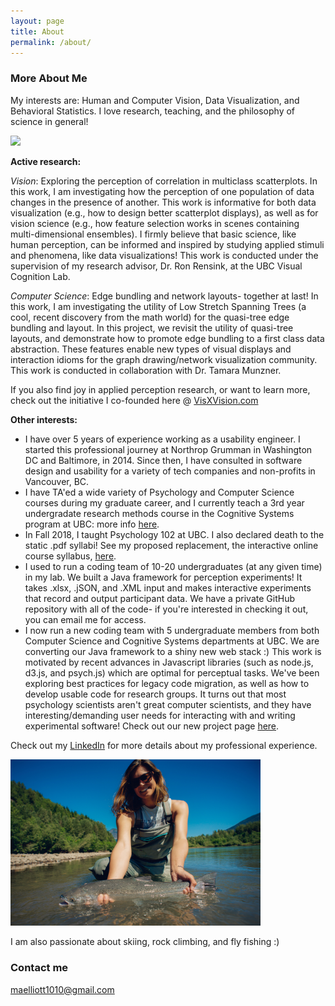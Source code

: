 ```yaml
---
layout: page
title: About
permalink: /about/
---
```


### More About Me

My interests are: Human and Computer Vision, Data Visualization, and Behavioral Statistics. 
I love research, teaching, and the philosophy of science in general!

<img src="http://collab.sites.olt.ubc.ca/wp-content/blogs.dir/2577/files/2015/08/VisCogLab770X350slider1.png?b=2577&w=770&h=350&zc=1" width="400">

**Active research:**

*Vision*: Exploring the perception of correlation in multiclass scatterplots. In this work, I am investigating how the perception of one population of data changes in the presence of another. This work is informative for both data visualization (e.g., how to design better scatterplot displays), as well as for vision science (e.g., how feature selection works in scenes containing multi-dimensional ensembles). I firmly believe that basic science, like human perception, can be informed and inspired by studying applied stimuli and phenomena, like data visualizations! This work is conducted under the supervision of my research advisor, Dr. Ron Rensink, at the UBC Visual Cognition Lab.

*Computer Science*: Edge bundling and network layouts- together at last! In this work, I am investigating the utility of Low Stretch Spanning Trees (a cool, recent discovery from the math world) for the quasi-tree edge bundling and layout. In this project, we revisit the utility of quasi-tree layouts, and demonstrate how to promote edge bundling to a first class data abstraction. These features enable new types of visual displays and interaction idioms for the graph drawing/network visualization community. This work is conducted in collaboration with Dr. Tamara Munzner.

If you also find joy in applied perception research, or want to learn more, check out the initiative I co-founded here @ [VisXVision.com](https://visxvision.com/about/)

**Other interests:**

* I have over 5 years of experience working as a usability engineer. I started this professional journey at Northrop Grumman in Washington DC and Baltimore, in 2014. Since then, I have consulted in software design and usability for a variety of tech companies and non-profits in Vancouver, BC. 
* I have TA'ed a wide variety of Psychology and Computer Science courses during my graduate career, and I currently teach a 3rd year undergradate research methods course in the Cognitive Systems program at UBC: more info [here](https://cogsys.ubc.ca/course-pages/cogs-303/).
* In Fall 2018, I taught Psychology 102 at UBC. I also declared death to the static .pdf syllabi! See my proposed replacement, the interactive online course syllabus, [here](http://blogs.ubc.ca/psyc102egp).
* I used to run a coding team of 10-20 undergraduates (at any given time) in my lab. We built a Java framework for perception experiments! It takes .xlsx, .jSON, and .XML input and makes interactive experiments that record and output participant data. We have a private GitHub repository with all of the code- if you're interested in checking it out, you can email me for access.
* I now run a new coding team with 5 undergraduate members from both Computer Science and Cognitive Systems departments at UBC. We are converting our Java framework to a shiny new web stack :) This work is motivated by recent advances in Javascript libraries (such as node.js, d3.js, and psych.js) which are optimal for perceptual tasks. We've been exploring best practices for legacy code migration, as well as how to develop usable code for research groups. It turns out that most psychology scientists aren't great computer scientists, and they have interesting/demanding user needs for interacting with and writing experimental software! Check out our new project page [here](https://blogs.ubc.ca/vclcorrelation/).

Check out my [LinkedIn](https://www.linkedin.com/in/madisonelliott1010/) for more details about my professional experience.

<img src="/images/DSC_7486.jpg" width="400">

I am also passionate about skiing, rock climbing, and fly fishing :)

### Contact me

[maelliott1010@gmail.com](mailto:maelliott1010@gmail.com)
